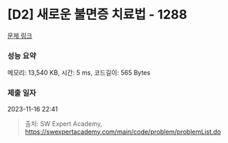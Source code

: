 # [D2] 새로운 불면증 치료법 - 1288 

[문제 링크](https://swexpertacademy.com/main/code/problem/problemDetail.do?contestProbId=AV18_yw6I9MCFAZN) 

### 성능 요약

메모리: 13,540 KB, 시간: 5 ms, 코드길이: 565 Bytes

### 제출 일자

2023-11-16 22:41



> 출처: SW Expert Academy, https://swexpertacademy.com/main/code/problem/problemList.do